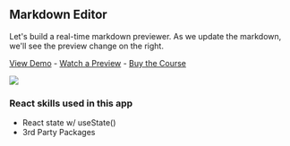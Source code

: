 ## Markdown Editor

Let's build a real-time markdown previewer. As we update the markdown, we'll see the preview change on the right.

[View Demo](https://391jg.codesandbox.io/) - [Watch a Preview](https://learn.chrisoncode.io/courses/make-20-react-apps/249710-markdown-editor/748732-00-markdown-editor-preview) - [Buy the Course](https://MakeReactApps.com/?utm_source=github.com&utm_medium=readme)

[![](https://scotch-res.cloudinary.com/video/upload/vs_50,dl_200,e_loop/v1592352061/02_-_markdown_editor_sqfqzz.gif)](https://learn.chrisoncode.io/courses/make-20-react-apps/249710-markdown-editor/748732-00-markdown-editor-preview)

### React skills used in this app

- React state w/ useState()
- 3rd Party Packages
